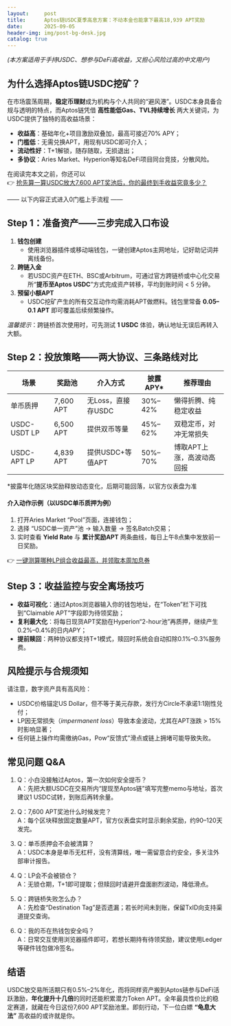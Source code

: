 ```yaml
---
layout:     post
title:      Aptos链USDC夏季高息方案：不动本金也能拿下最高18,939 APT奖励
date:       2025-09-05
header-img: img/post-bg-desk.jpg
catalog: true
---
```


*(本方案适用于手持USDC、想参与DeFi高收益，又担心风险过高的中文用户)*  

## 为什么选择Aptos链USDC挖矿？  
在市场震荡周期，**稳定币理财**成为机构与个人共同的“避风港”。USDC本身具备合规与透明的特点，而Aptos链凭借 **高性能低Gas、TVL持续增长** 两大关键词，为USDC提供了独特的高收益场景：  

- **收益高**：基础年化+项目激励双叠加，最高可接近70% APY；  
- **门槛低**：无需兑换APT，用现有USDC即可介入；  
- **流动性好**：T+1解锁，随存随取，无损退出；  
- **多协议**：Aries Market、Hyperion等知名DeFi项目同台竞技，分散风险。  

在阅读完本文之前，你还可以  
👉 [抢先算一算USDC放大7,600 APT奖池后，你的最终到手收益究竟多少？](https://okxdog.com/)

—— 以下内容正式进入0门槛上手流程 ——

## Step 1：准备资产——三步完成入口布设
1. **钱包创建**
   - 使用浏览器插件或移动端钱包，一键创建Aptos主网地址，记好助记词并离线备份。  
2. **跨链入金**  
   - 若USDC资产在ETH、BSC或Arbitrum，可通过官方跨链桥或中心化交易所“**提币至Aptos USDC**”方式完成资产转移，平均到账时间 < 5 分钟。  
3. **预留小额APT**  
   - USDC挖矿产生的所有交互动作均需消耗APT做燃料。钱包里常备 **0.05–0.1 APT** 即可覆盖后续频繁操作。

*温馨提示*：跨链桥首次使用时，可先测试 **1 USDC** 体验，确认地址无误后再转入大额。

## Step 2：投放策略——两大协议、三条路线对比
| 场景 | 奖励池 | 介入方式 | 披露APY* | 推荐理由 |
|---|---|---|---|---|
| 单币质押 | 7,600 APT | 无Loss，直接存USDC | 30%–42% | 懒得折腾、纯稳定收益 |
| USDC-USDT LP | 6,500 APT | 提供双币等量 | 45%–62% | 双稳定币，对冲无常损失 |
| USDC-APT LP | 4,839 APT | 提供USDC+等值APT | 50%–70% | 博取APT上涨，高波动高回报 |

\*披露年化随区块奖励释放动态变化，后期可能回落，以官方仪表盘为准  

#### 介入动作示例（以USDC单币质押为例）
1. 打开Aries Market “Pool”页面，连接钱包；  
2. 选择 “USDC单一资产”池 → 输入数量 → 签名Batch交易；  
3. 实时查看 **Yield Rate** 与 **累计奖励APT** 两条曲线，每日上午8点集中发放前一日奖励。  

👉 [一键测算哪种LP组合收益最高，并领取本周加息券](https://okxdog.com/)  

## Step 3：收益监控与安全离场技巧
- **收益可视化**：通过Aptos浏览器输入你的钱包地址，在“Token”栏下可找到“Claimable APT”字段即为待领奖励；  
- **复利最大化**：将每日现货APT奖励在Hyperion“2-hour池”再质押，继续产生0.2%–0.4%的日内APY；  
- **提前赎回**：两种协议都支持T+1模式，赎回时系统会自动扣除0.1%–0.3%服务费。  

## 风险提示与合规须知
请注意，数字资产具有高风险：
- USDC价格锚定US Dollar，但不等于美元存款，发行方Circle不承诺1:1刚性兑付；
- LP因无常损失（_impermanent loss_）导致本金波动，尤其在APT涨跌 > 15% 时影响显著；
- 任何链上操作均需缴纳Gas，Pow“反馈式”滑点或链上拥堵可能导致失败。

## 常见问题 Q&A
1. Q：小白没接触过Aptos，第一次如何安全提币？  
   A：先把大额USDC在交易所内“提现至Aptos链”填写完整memo与地址，首次建议1 USDC试转，到账后再转余量。

2. Q：7,600 APT奖池什么时候发完？  
   A：每个区块释放固定数量APT，官方仪表盘实时显示剩余奖励，约90–120天发完。

3. Q：单币质押会不会被清算？  
   A：USDC本身是单币无杠杆，没有清算线，唯一需留意合约安全，多关注外部审计报告。

4. Q：LP会不会被锁仓？  
   A：无锁仓期，T+1即可提取；但赎回时请避开盘面剧烈波动，降低滑点。

5. Q：跨链桥失败怎么办？  
   A：先检查“Destination Tag”是否遗漏；若长时间未到账，保留TxID向支持渠道提交查询。

6. Q：我的币在热钱包安全吗？  
   A：日常交互使用浏览器插件即可，若想长期持有待领奖励，建议使用Ledger等硬件钱包做冷签名。

## 结语  
USDC放交易所活期只有0.5%–2%年化，而将同样资产搬到Aptos链参与DeFi活跃激励，**年化提升十几倍**的同时还能积累潜力Token APT。全年最具性价比的稳定赛道，就藏在今日这份7,600 APT奖励池里。即刻行动，下一位白嫖 **“龟息大法”** 高收益的或许就是你。